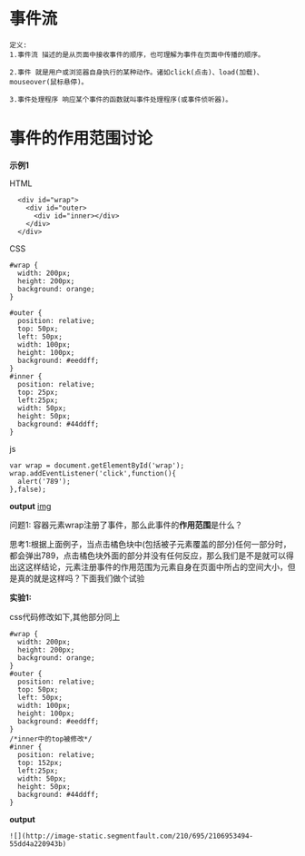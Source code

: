 # 事件流
  ```
  定义:
  1.事件流 描述的是从页面中接收事件的顺序，也可理解为事件在页面中传播的顺序。
  
  2.事件 就是用户或浏览器自身执行的某种动作。诸如click(点击)、load(加载)、mouseover(鼠标悬停)。
  
  3.事件处理程序 响应某个事件的函数就叫事件处理程序(或事件侦听器)。
  ```
  
# 事件的作用范围讨论

  **示例1**

  HTML
  ```
    <div id="wrap">
      <div id="outer>
        <div id="inner></div>
      </div>
    </div>
  ```
  CSS
  ```
  #wrap {
    width: 200px;
    height: 200px;
    background: orange;
  }
  
  #outer {
    position: relative;
    top: 50px;
    left: 50px;
    width: 100px;
    height: 100px;
    background: #eeddff;
}
  #inner {
    position: relative;
    top: 25px;
    left:25px;
    width: 50px;
    height: 50px;
    background: #44ddff;
  }
  ```
  
  js
 
  ```
  var wrap = document.getElementById('wrap');
  wrap.addEventListener('click',function(){
    alert('789');
  },false);
  ```
  
  **output**
    [img](https://image-static.segmentfault.com/152/073/1520733268-55dd228c67579_articlex)
  
  问题1: 容器元素wrap注册了事件，那么此事件的**作用范围**是什么？
  
  思考1:根据上面例子，当点击橘色块中(包括被子元素覆盖的部分)任何一部分时，都会弹出789，点击橘色块外面的部分并没有任何反应，那么我们是不是就可以得出这这样结论，元素注册事件的作用范围为元素自身在页面中所占的空间大小，但是真的就是这样吗？下面我们做个试验
  
  **实验1:**
  
  css代码修改如下,其他部分同上
  
  ```
  #wrap {
    width: 200px;
    height: 200px;
    background: orange;
  }
  #outer {
    position: relative;
    top: 50px;
    left: 50px;
    width: 100px;
    height: 100px;
    background: #eeddff;
  }
  /*inner中的top被修改*/
  #inner {
    position: relative;
    top: 152px;
    left:25px;
    width: 50px;
    height: 50px;
    background: #44ddff;
  }
  ```
  
  **output**
  
    ![](http://image-static.segmentfault.com/210/695/2106953494-55dd4a220943b)
  
  
  
  
  
  
  
  
  
  
  
  
  
  
  
  
  
